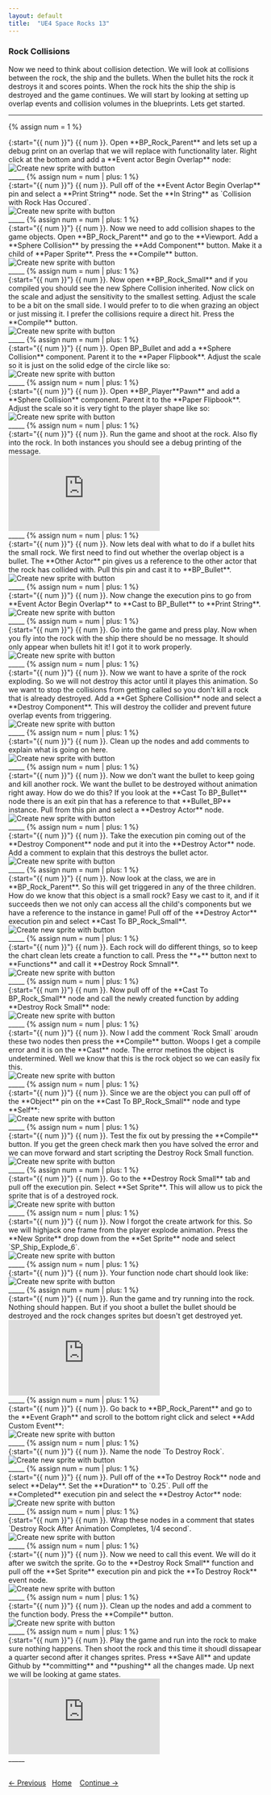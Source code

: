 ```yaml
---
layout: default
title:  "UE4 Space Rocks 13"
---
```


### Rock Collisions
Now we need to think about collision detection.  We will look at collisions between the rock, the ship and the bullets.  When the bullet hits the rock it destroys it and scores points.  When the rock hits the ship the ship is destroyed and the game continues. We will start by looking at setting up overlap events and collision volumes in the blueprints.  Lets get started.

_____ 

{% assign num = 1 %}
<div class = "row">
<div class="col-12 col-lg-4 col align-self-center">
<div markdown = "1">
{:start="{{ num }}"}
{{ num }}. Open **BP_Rock_Parent** and lets set up a debug print on an overlap that we will replace with functionality later.  Right click at the bottom and add a **Event actor Begin Overlap** node:
</div>
</div>
<div class="col-12 col-lg-8">
<img src="images/EventOverlapRockParent.jpg"  class= "img-fluid"  alt="Create new sprite with button">  
</div>
</div>
_____ 
{% assign num = num | plus: 1 %}
<div class = "row">
<div class="col-12 col-lg-4 col align-self-center">
<div markdown = "1">
{:start="{{ num }}"}
{{ num }}. Pull off of the **Event Actor Begin Overlap** pin and select a **Print String** node.  Set the **In String** as `Collision with Rock Has Occured`.
</div>
</div>
<div class="col-12 col-lg-8">
<img src="images/PrintNodeMessageRockP.jpg"  class= "img-fluid"  alt="Create new sprite with button">  
</div>
</div>
_____ 
{% assign num = num | plus: 1 %}
<div class = "row">
<div class="col-12 col-lg-4 col align-self-center">
<div markdown = "1">
{:start="{{ num }}"}
{{ num }}. Now we need to add collision shapes to the game objects.  Open **BP_Rock_Parent** and go to the **Viewport.  Add a **Sphere Collision** by pressing the **Add Component** button.  Make it a child of **Paper Sprite**. Press the **Compile** button.
</div>
</div>
<div class="col-12 col-lg-8">
<img src="images/PBRootParentAddCollisionSphere.jpg"  class= "img-fluid"  alt="Create new sprite with button">  
</div>
</div>
_____ 
{% assign num = num | plus: 1 %}
<div class = "row">
<div class="col-12 col-lg-4 col align-self-center">
<div markdown = "1">
{:start="{{ num }}"}
{{ num }}. Now open **BP_Rock_Small** and if you compiled you should see the new Sphere Collision inherited.  Now click on the scale and adjust the sensitivity to the smallest setting.  Adjust the scale to be a bit on the small side.  I would prefer to to die when grazing an object or just missing it. I prefer the collisions require a direct hit. Press the **Compile** button.
</div>
</div>
<div class="col-12 col-lg-8">
<img src="images/ScaleSphereCollisionTooSmall.jpg"  class= "img-fluid"  alt="Create new sprite with button">  
</div>
</div>
_____ 
{% assign num = num | plus: 1 %}
<div class = "row">
<div class="col-12 col-lg-4 col align-self-center">
<div markdown = "1">
{:start="{{ num }}"}
{{ num }}. Open BP_Bullet and add a **Sphere Collision** component.  Parent it to the **Paper Flipbook**. Adjust the scale so it is just on the solid edge of the circle like so:
</div>
</div>
<div class="col-12 col-lg-8">
<img src="images/AddSphereCollisionToBullet.jpg"  class= "img-fluid"  alt="Create new sprite with button">  
</div>
</div>
_____ 
{% assign num = num | plus: 1 %}
<div class = "row">
<div class="col-12 col-lg-4 col align-self-center">
<div markdown = "1">
{:start="{{ num }}"}
{{ num }}. Open **BP_Player**Pawn** and add a **Sphere Collision** component.  Parent it to the **Paper Flipbook**. Adjust the scale so it is very tight to the player shape like so:
</div>
</div>
<div class="col-12 col-lg-8">
<img src="images/SphereColliderPlayer.jpg"  class= "img-fluid"  alt="Create new sprite with button">  
</div>
</div>
_____ 
{% assign num = num | plus: 1 %}
<div class = "row">
<div class="col-12 col-lg-4 col align-self-center">
<div markdown = "1">
{:start="{{ num }}"}
{{ num }}. Run the game and shoot at the rock.  Also fly into the rock.  In both instances you should see a debug printing of the message.
</div>
</div>
<div class="col-12 col-lg-8">
<div class="embed-responsive embed-responsive-16by9">
<iframe class="embed-responsive-item" src="https://www.youtube.com/embed/0lIYqw7GIV8?autoplay=1&rel=0&controls=0&amp&showinfo=0&version=3&loop=1&playlist=0lIYqw7GIV8" frameborder="0" allowfullscreen></iframe>
</div>
</div>
</div>
_____ 
{% assign num = num | plus: 1 %}
<div class = "row">
<div class="col-12 col-lg-4 col align-self-center">
<div markdown = "1">
{:start="{{ num }}"}
{{ num }}. Now lets deal with what to do if a bullet hits the small rock.  We first need to find out whether the overlap object is a bullet.  The **Other Actor** pin gives us a reference to the other actor that the rock has collided with.  Pull this pin and cast it to **BP_Bullet**.
</div>
</div>
<div class="col-12 col-lg-8">
<img src="images/CastOtherActorToBullet.jpg"  class= "img-fluid"  alt="Create new sprite with button">  
</div>
</div>
_____ 
{% assign num = num | plus: 1 %}
<div class = "row">
<div class="col-12 col-lg-4 col align-self-center">
<div markdown = "1">
{:start="{{ num }}"}
{{ num }}. Now change the execution pins to go from **Event Actor Begin Overlap** to **Cast to BP_Bullet** to **Print String**.
</div>
</div>
<div class="col-12 col-lg-8">
<img src="images/InsertExecPinsBetweenPrint.jpg"  class= "img-fluid"  alt="Create new sprite with button">  
</div>
</div>
_____ 
{% assign num = num | plus: 1 %}
<div class = "row">
<div class="col-12 col-lg-4 col align-self-center">
<div markdown = "1">
{:start="{{ num }}"}
{{ num }}. Go into the game and press play.  Now when you fly into the rock with the ship there should be no message.  It should only appear when bullets hit it!  I got it to work properly.
</div>
</div>
<div class="col-12 col-lg-8">
<img src="images/TestInGameCollisionBRockBull.jpg"  class= "img-fluid"  alt="Create new sprite with button">  
</div>
</div>
_____ 
{% assign num = num | plus: 1 %}
<div class = "row">
<div class="col-12 col-lg-4 col align-self-center">
<div markdown = "1">
{:start="{{ num }}"}
{{ num }}. Now we want to have a sprite of the rock exploding.  So we will not destroy this actor until it playes this animation.  So we want to stop the collisions from getting called so you don't kill a rock that is already destroyed.  Add a **Get Sphere Collision** node and select a **Destroy Component**. This will destroy the collider and prevent future overlap events from triggering.
</div>
</div>
<div class="col-12 col-lg-8">
<img src="images/DestroyCollisionComponent.jpg"  class= "img-fluid"  alt="Create new sprite with button">  
</div>
</div>
_____ 
{% assign num = num | plus: 1 %}
<div class = "row">
<div class="col-12 col-lg-4 col align-self-center">
<div markdown = "1">
{:start="{{ num }}"}
{{ num }}. Clean up the nodes and add comments to explain what is going on here.
</div>
</div>
<div class="col-12 col-lg-8">
<img src="images/AddCommentCleanUpBulletKilled.jpg"  class= "img-fluid"  alt="Create new sprite with button">  
</div>
</div>
_____ 
{% assign num = num | plus: 1 %}
<div class = "row">
<div class="col-12 col-lg-4 col align-self-center">
<div markdown = "1">
{:start="{{ num }}"}
{{ num }}. Now we don't want the bullet to keep going and kill another rock.  We want the bullet to be destroyed without animation right away.  How do we do this?  If you look at the **Cast To BP_Bullet** node there is an exit pin that has a reference to that **Bullet_BP** instance.  Pull from this pin and select a **Destroy Actor** node.
</div>
</div>
<div class="col-12 col-lg-8">
<img src="images/DestroyBullet.jpg"  class= "img-fluid"  alt="Create new sprite with button">  
</div>
</div>
_____ 
{% assign num = num | plus: 1 %}
<div class = "row">
<div class="col-12 col-lg-4 col align-self-center">
<div markdown = "1">
{:start="{{ num }}"}
{{ num }}. Take the execution pin coming out of the **Destroy Component** node and put it into the **Destroy Actor** node.  Add a comment to explain that this destroys the bullet actor.
</div>
</div>
<div class="col-12 col-lg-8">
<img src="images/DestroyActorPinsAndComment.jpg"  class= "img-fluid"  alt="Create new sprite with button">  
</div>
</div>
_____ 
{% assign num = num | plus: 1 %}
<div class = "row">
<div class="col-12 col-lg-4 col align-self-center">
<div markdown = "1">
{:start="{{ num }}"}
{{ num }}. Now look at the class, we are in **BP_Rock_Parent**.  So this will get triggered in any of the three children.  How do we know that this object is a small rock?  Easy we cast to it, and if it succeeds then we not only can access all the child's components but we have a reference to the instance in game! Pull off of the **Destroy Actor** execution pin and select **Cast To BP_Rock_Small**.
</div>
</div>
<div class="col-12 col-lg-8">
<img src="images/CastToRockSmallRockP.jpg"  class= "img-fluid"  alt="Create new sprite with button">  
</div>
</div>
_____ 
{% assign num = num | plus: 1 %}
<div class = "row">
<div class="col-12 col-lg-4 col align-self-center">
<div markdown = "1">
{:start="{{ num }}"}
{{ num }}. Each rock will do different things, so to keep the chart clean lets create a function to call.  Press the **+** button next to **Functions** and call it **Destroy Rock Smnall**.
</div>
</div>
<div class="col-12 col-lg-8">
<img src="images/CreateDestroyRockSmallFunction.jpg"  class= "img-fluid"  alt="Create new sprite with button">  
</div>
</div>
_____ 
{% assign num = num | plus: 1 %}
<div class = "row">
<div class="col-12 col-lg-4 col align-self-center">
<div markdown = "1">
{:start="{{ num }}"}
{{ num }}. Now pull off of the **Cast To BP_Rock_Small** node and call the newly created function by adding **Destroy Rock Small** node:
</div>
</div>
<div class="col-12 col-lg-8">
<img src="images/CallDestroyRockSmall.jpg"  class= "img-fluid"  alt="Create new sprite with button">  
</div>
</div>
_____ 
{% assign num = num | plus: 1 %}
<div class = "row">
<div class="col-12 col-lg-4 col align-self-center">
<div markdown = "1">
{:start="{{ num }}"}
{{ num }}. Now I add the comment `Rock Small` aroudn these two nodes then press the **Compile** button.  Woops I get a compile error and it is on the **Cast** node.  The error metinos the object is undetermined.  Well we know that this is the rock object so we can easily fix this.
</div>
</div>
<div class="col-12 col-lg-8">
<img src="images/RockSmallAddCommentCompile.jpg"  class= "img-fluid"  alt="Create new sprite with button">  
</div>
</div>
_____ 
{% assign num = num | plus: 1 %}
<div class = "row">
<div class="col-12 col-lg-4 col align-self-center">
<div markdown = "1">
{:start="{{ num }}"}
{{ num }}. Since we are the object you can pull off of the **Object** pin on the **Cast To BP_Rock_Small** node and type **Self**:
</div>
</div>
<div class="col-12 col-lg-8">
<img src="images/PullOffObjectSelectSelf.jpg"  class= "img-fluid"  alt="Create new sprite with button">  
</div>
</div>
_____ 
{% assign num = num | plus: 1 %}
<div class = "row">
<div class="col-12 col-lg-4 col align-self-center">
<div markdown = "1">
{:start="{{ num }}"}
{{ num }}. Test the fix out by pressing the **Compile** button.  If you get the green check mark then you have solved the error and we can move forward and start scripting the Destroy Rock Small function.
</div>
</div>
<div class="col-12 col-lg-8">
<img src="images/PressCompileAllIsGood.jpg"  class= "img-fluid"  alt="Create new sprite with button">  
</div>
</div>
_____ 
{% assign num = num | plus: 1 %}
<div class = "row">
<div class="col-12 col-lg-4 col align-self-center">
<div markdown = "1">
{:start="{{ num }}"}
{{ num }}. Go to the **Destroy Rock Small** tab and pull off the execution pin.  Select **Set Sprite**.  This will allow us to pick the sprite that is of a destroyed rock.
</div>
</div>
<div class="col-12 col-lg-8">
<img src="images/SetRockSmallSprite.jpg"  class= "img-fluid"  alt="Create new sprite with button">  
</div>
</div>
_____ 
{% assign num = num | plus: 1 %}
<div class = "row">
<div class="col-12 col-lg-4 col align-self-center">
<div markdown = "1">
{:start="{{ num }}"}
{{ num }}. Now I forgot the create artwork for this.  So we will highjack one frame from the player explode animation.  Press the **New Sprite** drop down from the **Set Sprite** node and select `SP_Ship_Explode_6`.
</div>
</div>
<div class="col-12 col-lg-8">
<img src="images/RockSmallExplodeSleectActor.jpg"  class= "img-fluid"  alt="Create new sprite with button">  
</div>
</div>
_____ 
{% assign num = num | plus: 1 %}
<div class = "row">
<div class="col-12 col-lg-4 col align-self-center">
<div markdown = "1">
{:start="{{ num }}"}
{{ num }}. Your function node chart should look like:
</div>
</div>
<div class="col-12 col-lg-8">
<img src="images/DeostrySmallRockFuncToDate.jpg"  class= "img-fluid"  alt="Create new sprite with button">  
</div>
</div>
_____ 
{% assign num = num | plus: 1 %}
<div class = "row">
<div class="col-12 col-lg-4 col align-self-center">
<div markdown = "1">
{:start="{{ num }}"}
{{ num }}. Run the game and try running into the rock. Nothing should happen. But if you shoot a bullet the bullet should be destroyed and the rock changes sprites but doesn't get destroyed yet.
</div>
</div>
<div class="col-12 col-lg-8">
<div class="embed-responsive embed-responsive-16by9">
<iframe class="embed-responsive-item" src="https://www.youtube.com/embed/wroL6ch-BYo?autoplay=1&rel=0&controls=0&amp&showinfo=0&version=3&loop=1&playlist=wroL6ch-BYo" frameborder="0" allowfullscreen></iframe>
</div>
</div>
</div>
_____ 
{% assign num = num | plus: 1 %}
<div class = "row">
<div class="col-12 col-lg-4 col align-self-center">
<div markdown = "1">
{:start="{{ num }}"}
{{ num }}. Go back to **BP_Rock_Parent** and go to the **Event Graph** and scroll to the bottom right click and select **Add Custom Event**:
</div>
</div>
<div class="col-12 col-lg-8">
<img src="images/AddCustomEventToRockP.jpg"  class= "img-fluid"  alt="Create new sprite with button">  
</div>
</div>
_____ 
{% assign num = num | plus: 1 %}
<div class = "row">
<div class="col-12 col-lg-4 col align-self-center">
<div markdown = "1">
{:start="{{ num }}"}
{{ num }}. Name the node `To Destroy Rock`.
</div>
</div>
<div class="col-12 col-lg-8">
<img src="images/NameEventToDestroyRock.jpg"  class= "img-fluid"  alt="Create new sprite with button">  
</div>
</div>
_____ 
{% assign num = num | plus: 1 %}
<div class = "row">
<div class="col-12 col-lg-4 col align-self-center">
<div markdown = "1">
{:start="{{ num }}"}
{{ num }}. Pull off of the **To Destroy Rock** node and select **Delay**.  Set the **Duration** to `0.25`.  Pull off the **Completed** execution pin and select the **Destroy Actor** node:
</div>
</div>
<div class="col-12 col-lg-8">
<img src="images/DelayThenDestroyRockP.jpg"  class= "img-fluid"  alt="Create new sprite with button">  
</div>
</div>
_____ 
{% assign num = num | plus: 1 %}
<div class = "row">
<div class="col-12 col-lg-4 col align-self-center">
<div markdown = "1">
{:start="{{ num }}"}
{{ num }}. Wrap these nodes in a comment that states `Destroy Rock After Animation Completes, 1/4 second`.
</div>
</div>
<div class="col-12 col-lg-8">
<img src="images/CommentOnRockDestruction.jpg"  class= "img-fluid"  alt="Create new sprite with button">  
</div>
</div>
_____ 
{% assign num = num | plus: 1 %}
<div class = "row">
<div class="col-12 col-lg-4 col align-self-center">
<div markdown = "1">
{:start="{{ num }}"}
{{ num }}. Now we need to call this event.  We will do it after we switch the sprite.  Go to the **Destroy Rock Small** function and pull off the **Set Sprite** execution pin and pick the **To Destroy Rock** event node.
</div>
</div>
<div class="col-12 col-lg-8">
<img src="images/CallToDestroyRockEvent.jpg"  class= "img-fluid"  alt="Create new sprite with button">  
</div>
</div>
_____ 
{% assign num = num | plus: 1 %}
<div class = "row">
<div class="col-12 col-lg-4 col align-self-center">
<div markdown = "1">
{:start="{{ num }}"}
{{ num }}. Clean up the nodes and add a comment to the function body. Press the **Compile** button.
</div>
</div>
<div class="col-12 col-lg-8">
<img src="images/AddCommentCompileOnRockDestroy.jpg"  class= "img-fluid"  alt="Create new sprite with button">  
</div>
</div>
_____ 
{% assign num = num | plus: 1 %}
<div class = "row">
<div class="col-12 col-lg-4 col align-self-center">
<div markdown = "1">
{:start="{{ num }}"}
{{ num }}. Play the game and run into the rock to make sure nothing happens.  Then shoot the rock and this time it shoudl dissapear a quarter second after it changes sprites. Press **Save All** and update Github by **committing** and **pushing** all the changes made. Up next we will be looking at game states.
</div>
</div>
<div class="col-12 col-lg-8">
<div class="embed-responsive embed-responsive-16by9">
<iframe class="embed-responsive-item" src="https://www.youtube.com/embed/oJosB7NAGOU?autoplay=1&rel=0&controls=0&amp&showinfo=0&version=3&loop=1&playlist=oJosB7NAGOU" frameborder="0" allowfullscreen></iframe>
</div>
</div>
</div>
_____ 
<br><br>

[<- Previous](Space-Rocks-12.html)&nbsp;&nbsp;&nbsp;[Home](../index.html)&nbsp;&nbsp;&nbsp; [Continue ->](Space-Rocks-14.html)
<br />  
<br />  
<br />  



